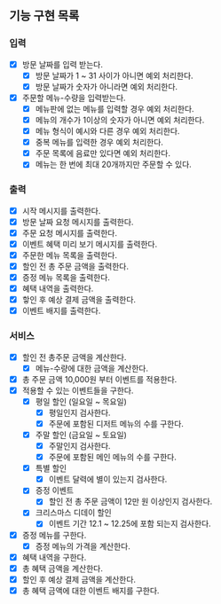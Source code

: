 ## 기능 구현 목록

### 입력

- [x] 방문 날짜를 입력 받는다.
    - [x] 방문 날짜가 1 ~ 31 사이가 아니면 예외 처리한다.
    - [x] 방문 날짜가 숫자가 아니라면 예외 처리한다.

- [x] 주문할 메뉴-수량을 입력받는다.
    - [x] 메뉴판에 없는 메뉴를 입력할 경우 예외 처리한다.
    - [x] 메뉴의 개수가 1이상의 숫자가 아니면 예외 처리한다.
    - [x] 메뉴 형식이 예시와 다른 경우 예외 처리한다.
    - [x] 중복 메뉴를 입력한 경우 예외 처리한다.
    - [x] 주문 목록에 음료만 있다면 예외 처리한다.
    - [x] 메뉴는 한 번에 최대 20개까지만 주문할 수 있다.

### 출력

- [x] 시작 메시지를 출력한다.
- [x] 방문 날짜 요청 메시지를 출력한다.
- [x] 주문 요청 메시지를 출력한다.
- [x] 이벤트 혜택 미리 보기 메시지를 출력한다.
- [x] 주문한 메뉴 목록을 출력한다.
- [x] 할인 전 총 주문 금액을 출력한다.
- [x] 증정 메뉴 목록을 출력한다.
- [x] 혜택 내역을 출력한다.
- [x] 핳인 후 예상 결제 금액을 출력한다.
- [x] 이벤트 배지를 출력한다.

### 서비스

- [x] 할인 전 총주문 금액을 계산한다.
    - [x] 메뉴-수량에 대한 금액을 계산한다.
- [x] 총 주문 금액 10,000원 부터 이벤트를 적용한다.
- [x] 적용할 수 있는 이벤트들을 구한다.
    - [x] 평일 할인 (일요일 ~ 목요일)
        - [x] 평일인지 검사한다.
        - [x] 주문에 포함된 디저트 메뉴의 수를 구한다.
    - [x] 주말 할인 (금요일 ~ 토요일)
        - [x] 주말인지 검사한다.
        - [x] 주문에 포함된 메인 메뉴의 수를 구한다.
    - [x] 특별 할인
        - [x] 이벤트 달력에 별이 있는지 검사한다.
    - [x] 증정 이벤트
        - [x] 할인 전 총 주문 금액이 12만 원 이상인지 검사한다.
    - [x] 크리스마스 디데이 할인
        - [x] 이벤트 기간 12.1 ~ 12.25에 포함 되는지 검사한다.
- [x] 증정 메뉴를 구한다.
    - [x] 증정 메뉴의 가격을 계산한다.
- [x] 혜택 내역을 구한다.
- [x] 총 혜택 금액을 계산한다.
- [x] 할인 후 예상 결제 금액을 계산한다.
- [x] 총 혜택 금액에 대한 이벤트 배지를 구한다.
